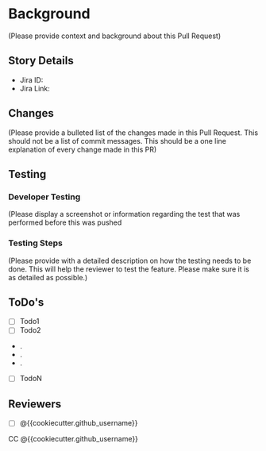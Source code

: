 # Background

(Please provide context and background about this Pull Request)

## Story Details

- Jira ID:
- Jira Link:

## Changes

(Please provide a bulleted list of the changes made in this Pull Request. This should not be a list of commit messages.
This should be a one line explanation of every change made in this PR)

## Testing

### Developer Testing

(Please display a screenshot or information regarding the test that was performed before this was pushed

### Testing Steps

(Please provide with a detailed description on how the testing needs to be done. This will help the reviewer to test the feature. Please make sure it is as detailed as possible.) 

## ToDo's

- [ ] Todo1
- [ ] Todo2
- .
- .
- .
- [ ] TodoN

## Reviewers

- [ ] @{{cookiecutter.github_username}}


CC @{{cookiecutter.github_username}}
